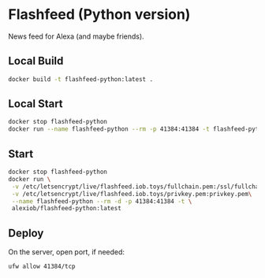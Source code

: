 # Flashfeed (Python version)

News feed for Alexa (and maybe friends).

## Local Build

```sh
docker build -t flashfeed-python:latest .
```

## Local Start

```sh
docker stop flashfeed-python
docker run --name flashfeed-python --rm -p 41384:41384 -t flashfeed-python:latest
```

## Start

```sh
docker stop flashfeed-python
docker run \
 -v /etc/letsencrypt/live/flashfeed.iob.toys/fullchain.pem:/ssl/fullchain.pem \
 -v /etc/letsencrypt/live/flashfeed.iob.toys/privkey.pem:privkey.pem\
 --name flashfeed-python --rm -d -p 41384:41384 -t \
 alexiob/flashfeed-python:latest
```

## Deploy

On the server, open port, if needed:

```sh
ufw allow 41384/tcp
```

